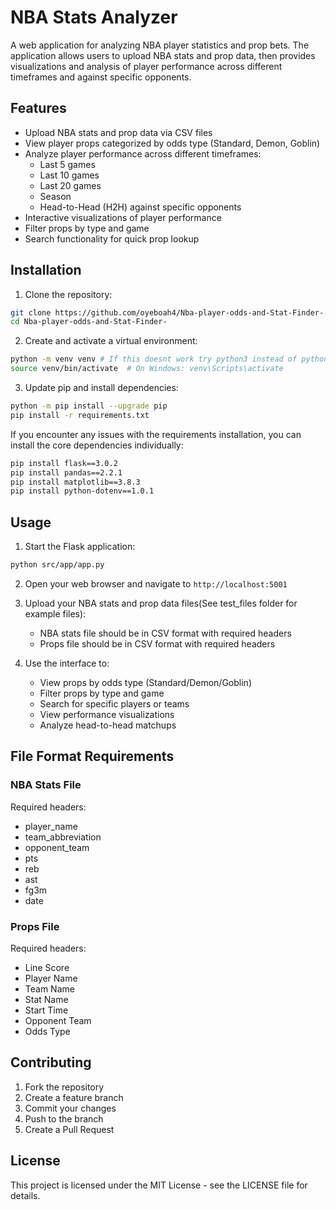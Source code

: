 # NBA Stats Analyzer

A web application for analyzing NBA player statistics and prop bets. The application allows users to upload NBA stats and prop data, then provides visualizations and analysis of player performance across different timeframes and against specific opponents.

## Features

- Upload NBA stats and prop data via CSV files
- View player props categorized by odds type (Standard, Demon, Goblin)
- Analyze player performance across different timeframes:
  - Last 5 games
  - Last 10 games
  - Last 20 games
  - Season
  - Head-to-Head (H2H) against specific opponents
- Interactive visualizations of player performance
- Filter props by type and game
- Search functionality for quick prop lookup

## Installation

1. Clone the repository:
```bash
git clone https://github.com/oyeboah4/Nba-player-odds-and-Stat-Finder-.git
cd Nba-player-odds-and-Stat-Finder-
```

2. Create and activate a virtual environment:
```bash
python -m venv venv # If this doesnt work try python3 instead of python
source venv/bin/activate  # On Windows: venv\Scripts\activate
```

3. Update pip and install dependencies:
```bash
python -m pip install --upgrade pip
pip install -r requirements.txt
```

If you encounter any issues with the requirements installation, you can install the core dependencies individually:
```bash
pip install flask==3.0.2
pip install pandas==2.2.1
pip install matplotlib==3.8.3
pip install python-dotenv==1.0.1
```

## Usage

1. Start the Flask application:
```bash
python src/app/app.py
```

2. Open your web browser and navigate to `http://localhost:5001`

3. Upload your NBA stats and prop data files(See test_files folder for example files):
   - NBA stats file should be in CSV format with required headers
   - Props file should be in CSV format with required headers

4. Use the interface to:
   - View props by odds type (Standard/Demon/Goblin)
   - Filter props by type and game
   - Search for specific players or teams
   - View performance visualizations
   - Analyze head-to-head matchups

## File Format Requirements

### NBA Stats File
Required headers:
- player_name
- team_abbreviation
- opponent_team
- pts
- reb
- ast
- fg3m
- date

### Props File
Required headers:
- Line Score
- Player Name
- Team Name
- Stat Name
- Start Time
- Opponent Team
- Odds Type

## Contributing

1. Fork the repository
2. Create a feature branch
3. Commit your changes
4. Push to the branch
5. Create a Pull Request

## License

This project is licensed under the MIT License - see the LICENSE file for details.
